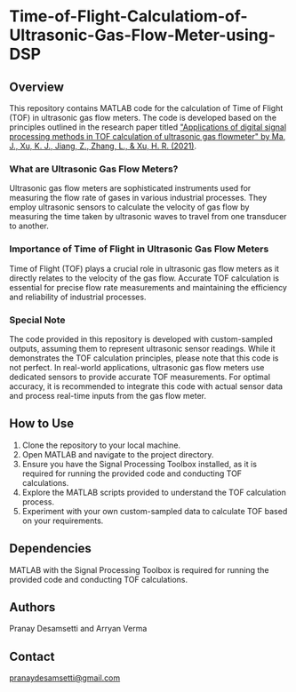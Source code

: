 # Time-of-Flight-Calculatiom-of-Ultrasonic-Gas-Flow-Meter-using-DSP

## Overview
This repository contains MATLAB code for the calculation of Time of Flight (TOF) in ultrasonic gas flow meters. The code is developed based on the principles outlined in the research paper titled ["Applications of digital signal processing methods in TOF calculation of ultrasonic gas flowmeter" by Ma, J., Xu, K. J., Jiang, Z., Zhang, L., & Xu, H. R. (2021)](https://www.sciencedirect.com/science/article/abs/pii/S0955598621000479).

### What are Ultrasonic Gas Flow Meters?
Ultrasonic gas flow meters are sophisticated instruments used for measuring the flow rate of gases in various industrial processes. They employ ultrasonic sensors to calculate the velocity of gas flow by measuring the time taken by ultrasonic waves to travel from one transducer to another.

### Importance of Time of Flight in Ultrasonic Gas Flow Meters
Time of Flight (TOF) plays a crucial role in ultrasonic gas flow meters as it directly relates to the velocity of the gas flow. Accurate TOF calculation is essential for precise flow rate measurements and maintaining the efficiency and reliability of industrial processes.

### Special Note
The code provided in this repository is developed with custom-sampled outputs, assuming them to represent ultrasonic sensor readings. While it demonstrates the TOF calculation principles, please note that this code is not perfect. In real-world applications, ultrasonic gas flow meters use dedicated sensors to provide accurate TOF measurements. For optimal accuracy, it is recommended to integrate this code with actual sensor data and process real-time inputs from the gas flow meter.

## How to Use
1. Clone the repository to your local machine.
2. Open MATLAB and navigate to the project directory.
3. Ensure you have the Signal Processing Toolbox installed, as it is required for running the provided code and conducting TOF calculations.
4. Explore the MATLAB scripts provided to understand the TOF calculation process.
5. Experiment with your own custom-sampled data to calculate TOF based on your requirements.
   
## Dependencies
MATLAB with the Signal Processing Toolbox is required for running the provided code and conducting TOF calculations.
 
## Authors
Pranay Desamsetti and Arryan Verma

## Contact
pranaydesamsetti@gmail.com 
